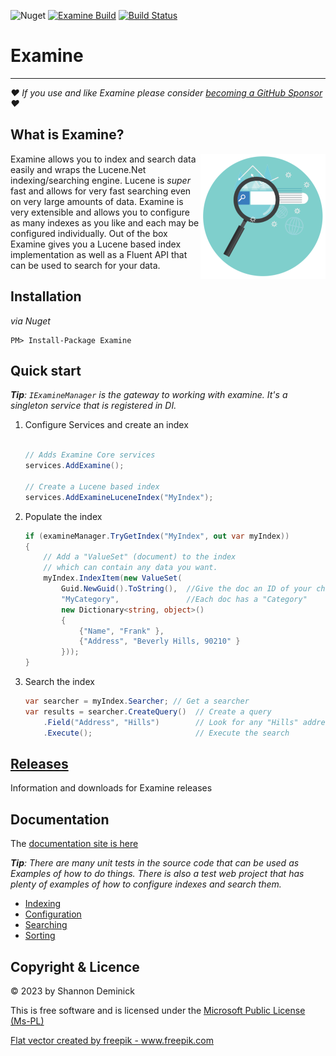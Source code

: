 ![Nuget](https://img.shields.io/nuget/v/Examine) [![Examine Build](https://github.com/Shazwazza/Examine/actions/workflows/build.yml/badge.svg)](https://github.com/Shazwazza/Examine/actions/workflows/build.yml) [![Build Status](https://dev.azure.com/shazwazza/Examine/_apis/build/status/Shazwazza.Examine?branchName=dev)](https://dev.azure.com/shazwazza/Examine/_build/latest?definitionId=4&branchName=dev) 

Examine
===

---
_❤️ If you use and like Examine please consider [becoming a GitHub Sponsor](https://github.com/sponsors/Shazwazza/) ❤️_

## What is Examine?

<img align="right" src="https://raw.githubusercontent.com/Shazwazza/Examine/master/assets/logo-round-small.png"> Examine allows you to index and search data easily and wraps the Lucene.Net indexing/searching engine. Lucene is _super_ fast and allows for very fast searching even on very large amounts of data. Examine is very extensible and allows you to configure as many indexes as you like and each may be configured individually. Out of the box Examine gives you a Lucene based index implementation as well as a Fluent API that can be used to search for your data.

## Installation

_via Nuget_

	PM> Install-Package Examine

## Quick start

_**Tip**: `IExamineManager` is the gateway to working with examine. It's a singleton service that is registered in DI._

1. Configure Services and create an index

    ```cs

    // Adds Examine Core services
    services.AddExamine();

    // Create a Lucene based index
    services.AddExamineLuceneIndex("MyIndex");
    ```
1. Populate the index

    ```cs
    if (examineManager.TryGetIndex("MyIndex", out var myIndex))
    {
        // Add a "ValueSet" (document) to the index 
        // which can contain any data you want.
        myIndex.IndexItem(new ValueSet(
            Guid.NewGuid().ToString(),  //Give the doc an ID of your choice
            "MyCategory",               //Each doc has a "Category"
            new Dictionary<string, object>()
            {
                {"Name", "Frank" },
                {"Address", "Beverly Hills, 90210" }
            }));
    }
    ```
1. Search the index

    ```cs
    var searcher = myIndex.Searcher; // Get a searcher
    var results = searcher.CreateQuery()  // Create a query
        .Field("Address", "Hills")        // Look for any "Hills" addresses
        .Execute();                       // Execute the search
    ```

## [Releases](https://github.com/Shandem/Examine/releases)

Information and downloads for Examine releases

## Documentation

The [documentation site is here](https://shazwazza.github.io/Examine/index.html)

_**Tip**: There are many unit tests in the source code that can be used as Examples of how to do things. There is also a test web project that has plenty of examples of how to configure indexes and search them._

* [Indexing](https://shazwazza.github.io/Examine/articles/indexing.html)
* [Configuration](https://shazwazza.github.io/Examine/articles/configuration.html)
* [Searching](https://shazwazza.github.io/Examine/articles/searching.html)
* [Sorting](https://shazwazza.github.io/Examine/articles/sorting.html)

## Copyright & Licence

&copy; 2023 by Shannon Deminick

This is free software and is licensed under the [Microsoft Public License (Ms-PL)](http://opensource.org/licenses/MS-PL)

<a href="https://www.freepik.com/free-photos-vectors/flat">Flat vector created by freepik - www.freepik.com</a>
